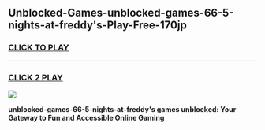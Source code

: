 
## Unblocked-Games-unblocked-games-66-5-nights-at-freddy's-Play-Free-170jp
<h3>
<a href="https://premium76.site?title=unblocked-games-66-5-nights-at-freddy's&ref=23A">CLICK TO PLAY</a></h3>
<hr>

<h3>
<a href="https://premium76.site?title=unblocked-games-66-5-nights-at-freddy's&ref=23A">CLICK 2 PLAY</a>
  
</h3>

<a href="https://premium76.site?title=unblocked-games-66-5-nights-at-freddy's&ref=23A"><img src="https://clearcache.store/games.png"></a>


**unblocked-games-66-5-nights-at-freddy's games unblocked: Your Gateway to Fun and Accessible Online Gaming**
